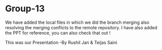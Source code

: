 # Group-13
We have added the local files in which we did the branch merging also resolving the merging conflicts to the remote repository.
I have also added the PPT for reference, you can also check that out !


This was our Presentation
                        -By Rushil Jan & Teijas Saini
